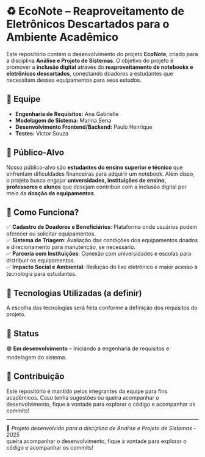 # ♻️ EcoNote – Reaproveitamento de Eletrônicos Descartados para o Ambiente Acadêmico  

Este repositório contém o desenvolvimento do projeto **EcoNote**, criado para a disciplina **Análise e Projeto de Sistemas**. O objetivo do projeto é promover a **inclusão digital** através do **reaproveitamento de notebooks e eletrônicos descartados**, conectando doadores a estudantes que necessitam desses equipamentos para seus estudos.  

## 👥 Equipe  
- **Engenharia de Requisitos:** Ana Gabrielle  
- **Modelagem de Sistema:** Marina Sena  
- **Desenvolvimento Frontend/Backend:** Paulo Henrique  
- **Testes:** Victor Souza  

## 🎯 Público-Alvo  
Nosso público-alvo são **estudantes do ensino superior e técnico** que enfrentam dificuldades financeiras para adquirir um notebook. Além disso, o projeto busca engajar **universidades, instituições de ensino, professores e alunos** que desejam contribuir com a inclusão digital por meio da **doação de equipamentos**.  

## 🚀 Como Funciona?  
✅ **Cadastro de Doadores e Beneficiários**: Plataforma onde usuários podem oferecer ou solicitar equipamentos.  
✅ **Sistema de Triagem**: Avaliação das condições dos equipamentos doados e direcionamento para manutenção, se necessário.  
✅ **Parceria com Instituições**: Conexão com universidades e escolas para distribuir os equipamentos.  
✅ **Impacto Social e Ambiental**: Redução do lixo eletrônico e maior acesso à tecnologia para estudantes.  

## 🔧 Tecnologias Utilizadas (a definir)  
A escolha das tecnologias será feita conforme a definição dos requisitos do projeto.  

## 📅 Status  
🟢 **Em desenvolvimento** – Iniciando a engenharia de requisitos e modelagem do sistema.  

## 📝 Contribuição  
Este repositório é mantido pelos integrantes da equipe para fins acadêmicos. Caso tenha sugestões ou queira acompanhar o desenvolvimento, fique à vontade para explorar o código e acompanhar os commits!  

---

📌 *Projeto desenvolvido para a disciplina de Análise e Projeto de Sistemas - 2025*  
 queira acompanhar o desenvolvimento, fique à vontade para explorar o código e acompanhar os commits!  


